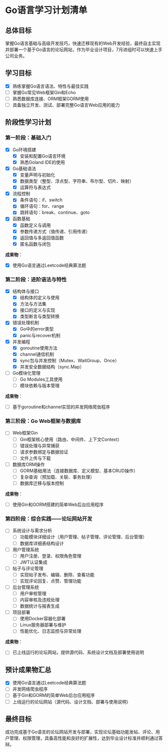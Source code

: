 # Go语言学习计划清单

## 总体目标

掌握Go语言基础与高级开发技巧，快速迁移现有的Web开发经验，最终自主实现并部署一个基于Go语言的论坛网站，作为毕业设计项目，7月进组时可以快速上手公司业务。

## 学习目标

- [x] 熟练掌握Go语言语法、特性与最佳实践
- [ ] 掌握Go常见Web框架Gin和Echo
- [ ] 熟悉数据库连接、ORM框架GORM使用
- [ ] 具备独立开发、测试、部署完整Go语言Web应用的能力

## 阶段性学习计划

### 第一阶段：基础入门

- [x] Go环境搭建
  - [x] 安装和配置Go语言环境
  - [x] 熟悉Goland IDE的使用
- [x] Go基础语法
  - [x] 变量声明与初始化
  - [x] 数据类型（整型、浮点型、字符串、布尔型、切片、映射）
  - [x] 运算符与表达式
- [x] 流程控制
  - [x] 条件语句：if、switch
  - [x] 循环语句：for、range
  - [x] 跳转语句：break、continue、goto
- [x] 函数基础
  - [x] 函数定义与调用
  - [x] 参数传递方式（值传递、引用传递）
  - [x] 返回值与多返回值函数
  - [x] 匿名函数与闭包

**成果物**：

- [x] 使用Go语言通过Leetcode经典算法题

### 第二阶段：进阶语法与特性

- [x] 结构体与接口
  - [x] 结构体的定义与使用
  - [x] 方法与方法集
  - [x] 接口的定义与实现
  - [x] 类型断言与类型转换
- [x] 错误处理机制
  - [x] Go中的error类型
  - [x] panic与recover机制
- [x] 并发编程
  - [x] goroutine使用方法
  - [x] channel通信机制
  - [x] sync包与并发控制（Mutex、WaitGroup、Once）
  - [x] 并发安全数据结构（sync.Map）
- [ ] Go模块化管理
  - [ ] Go Modules工具使用
  - [ ] 模块依赖与版本管理

**成果物**：

- [ ] 基于goroutine和channel实现的并发网络爬虫程序

### 第三阶段：Go Web框架与数据库

- [ ] Web框架Gin
  - [ ] Gin框架核心使用（路由、中间件、上下文Context）
  - [ ] 错误处理与异常捕获
  - [ ] 请求参数绑定与数据验证
  - [ ] 文件上传与下载
- [ ] 数据库ORM操作
  - [ ] GORM基础用法（连接数据库、定义模型、基本CRUD操作）
  - [ ] 复杂查询（预加载、关联、事务处理）
  - [ ] 数据库迁移与版本控制

**成果物**：

- [ ] 使用Gin和GORM搭建的简单Web后台应用程序

### 第四阶段：综合实践——论坛网站开发

- [ ] 系统设计与需求分析
  - [ ] 功能模块详细设计（用户管理、帖子管理、评论管理、后台管理）
  - [ ] 数据库详细表结构设计
- [ ] 用户管理系统
  - [ ] 用户注册、登录、权限角色管理
  - [ ] JWT认证集成
- [ ] 帖子与评论管理
  - [ ] 实现帖子发布、编辑、删除、查看功能
  - [ ] 实现评论回复、点赞、管理功能
- [ ] 后台管理系统
  - [ ] 用户审核管理
  - [ ] 内容审核及违规处理
  - [ ] 数据统计与报表生成
- [ ] 项目部署
  - [ ] 使用Docker容器化部署
  - [ ] Linux服务器部署与维护
  - [ ] 性能优化、日志监控与异常处理

**成果物**：

- [ ] 已上线运行的论坛网站，提供源代码、系统设计文档及部署使用说明

## 预计成果物汇总

- [x] 使用Go语言通过Leetcode经典算法题
- [ ] 并发网络爬虫程序
- [ ] 基于Gin和GORM的简单Web后台应用程序
- [ ] 上线运行的论坛网站（源代码、设计文档、部署与使用说明）

## 最终目标

成功完成基于Go语言的论坛网站开发与部署，实现论坛基础功能发帖、评论、用户管理、权限管理，具备高性能和良好的扩展性，达到毕业设计标准并顺利通过答辩。
